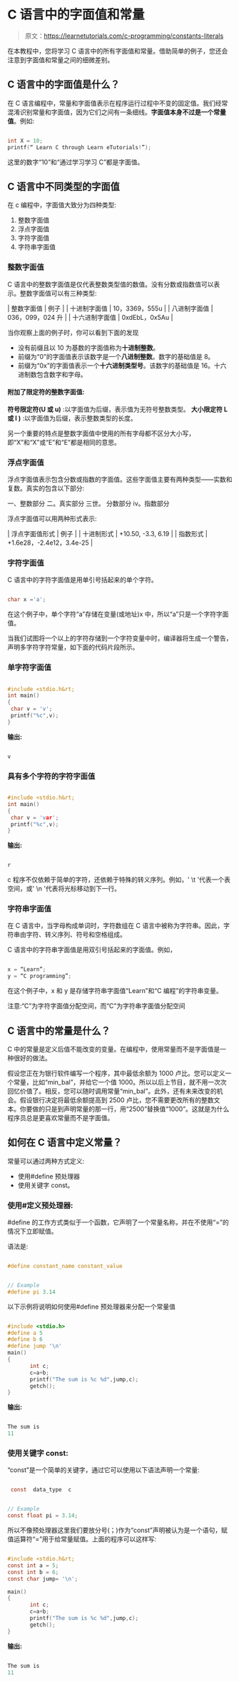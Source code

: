 # C 语言中的字面值和常量

> 原文：<https://learnetutorials.com/c-programming/constants-literals>

在本教程中，您将学习 C 语言中的所有字面值和常量。借助简单的例子，您还会注意到字面值和常量之间的细微差别。

## C 语言中的字面值是什么？

在 C 语言编程中，常量和字面值表示在程序运行过程中不变的固定值。我们经常混淆识别常量和字面值，因为它们之间有一条细线。**字面值本身不过是一个常量值**。例如:

```c

int X = 10;
printf(“ Learn C through Learn eTutorials!”); 

```

这里的数字“10”和“通过学习学习 C”都是字面值。

## C 语言中不同类型的字面值

在 c 编程中，字面值大致分为四种类型:

1.  整数字面值
2.  浮点字面值
3.  字符字面值
4.  字符串字面值

### 整数字面值

C 语言中的整数字面值是仅代表整数类型值的数值。没有分数或指数值可以表示。整数字面值可以有三种类型:

| 整数字面值 | 例子 |
| 十进制字面值 | 10，3369，555u |
| 八进制字面值 | 036，099，024 升 |
| 十六进制字面值 | 0xdEbL，0x5Au |

当你观察上面的例子时，你可以看到下面的发现

*   没有前缀且以 10 为基数的字面值称为**十进制整数**。
*   前缀为“0”的字面值表示该数字是一个**八进制整数**。数字的基础值是 8。
*   前缀为“0x”的字面值表示一个**十六进制类型号**。该数字的基础值是 16。十六进制数包含数字和字母。

#### 附加了限定符的整数字面值:

**符号限定符(U 或 u)** :以字面值为后缀，表示值为无符号整数类型。
**大小限定符 L 或 l )** :以字面值为后缀，表示整数类型的长度。

另一个重要的特点是整数字面值中使用的所有字母都不区分大小写，即“X”和“X”或“E”和“E”都是相同的意思。

### 浮点字面值

浮点字面值表示包含分数或指数的字面值。这些字面值主要有两种类型——实数和复数。真实的包含以下部分:

一、整数部分
二。真实部分
三世。
分数部分 iv。指数部分

浮点字面值可以用两种形式表示:

| 浮点字面值形式 | 例子 |
| 十进制形式 | +10.50, -3.3, 6.19 |
| 指数形式 | +1.6e28，-2.4e12，3.4e-25 |

### 字符字面值

C 语言中的字符字面值是用单引号括起来的单个字符。

```c

char x ='a'; 

```

在这个例子中，单个字符“a”存储在变量(或地址)x 中，所以“a”只是一个字符字面值。

当我们试图将一个以上的字符存储到一个字符变量中时，编译器将生成一个警告，声明多字符字符常量，如下面的代码片段所示。

### 单字符字面值

```c

#include <stdio.h&rt;
int main()
{
 char v = 'v';
 printf("%c",v);
} 

```

**输出:**

```c

v 
```

### 具有多个字符的字符字面值

```c

#include <stdio.h&rt;
int main()
{
 char v = 'var';
 printf("%c",v);
} 

```

**输出:**

```c

r 
```

c 程序不仅依赖于简单的字符，还依赖于特殊的转义序列。例如，' \t '代表一个表空间，或' \n '代表将光标移动到下一行。

### 字符串字面值

在 C 语言中，当字母构成单词时，字符数组在 C 语言中被称为字符串。因此，字符串由字符、转义序列、符号和空格组成。

C 语言中的字符串字面值是用双引号括起来的字面值。例如，

```c

x = “Learn”;
y = “C programming”; 

```

在这个例子中，x 和 y 是存储字符串字面值“Learn”和“C 编程”的字符串变量。

注意:“C”为字符字面值分配空间，而“C”为字符串字面值分配空间

## C 语言中的常量是什么？

C 中的常量是定义后值不能改变的变量。在编程中，使用常量而不是字面值是一种很好的做法。

假设您正在为银行软件编写一个程序，其中最低余额为 1000 卢比。您可以定义一个常量，比如“min_bal”，并给它一个值 1000。所以以后上节目，就不用一次次回忆价值了。相反，您可以随时调用常量“min_bal”。此外，还有未来改变的机会。假设银行决定将最低余额提高到 2500 卢比，您不需要更改所有的整数文本。你要做的只是到声明常量的那一行，用“2500”替换值“1000”。这就是为什么程序员总是更喜欢常量而不是字面值。

## 如何在 C 语言中定义常量？

常量可以通过两种方式定义:

*   使用#define 预处理器
*   使用关键字 const。

### 使用#定义预处理器:

#define 的工作方式类似于一个函数，它声明了一个常量名称，并在不使用“=”的情况下立即赋值。

语法是:

```c

#define constant_name constant_value 

```

```c

// Example
#define pi 3.14 

```

以下示例将说明如何使用#define 预处理器来分配一个常量值

```c

#include <stdio.h>
#define a 5
#define b 6
#define jump '\n'
main()
{
       int c;
       c=a+b;
       printf("The sum is %c %d",jump,c);
       getch();
}

```

**输出:**

```c

The sum is 
11 
```

### 使用关键字 const:

“const”是一个简单的关键字，通过它可以使用以下语法声明一个常量:

```c

 const  data_type  c 

```

```c

// Example
const float pi = 3.14; 

```

所以不像预处理器这里我们要放分号(；)作为“const”声明被认为是一个语句，赋值运算符“=”用于给常量赋值。上面的程序可以这样写:

```c

#include <stdio.h&rt;
const int a = 5;
const int b = 6;
const char jump= '\n';

main()
{
       int c;
       c=a+b;
       printf("The sum is %c %d",jump,c);
       getch();
}

```

**输出:**

```c

The sum is 
11 
```